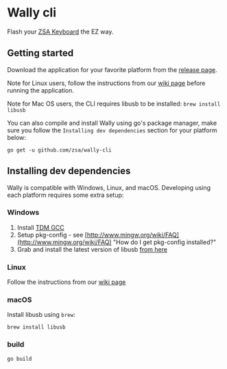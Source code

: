 # Wally cli

Flash your [ZSA Keyboard](https://ergodox-ez.com) the EZ way.

## Getting started
Download the application for your favorite platform from the [release page](https://github.com/zsa/wally-cli/releases).

Note for Linux users, follow the instructions from our [wiki page](https://github.com/zsa/wally/wiki/Linux-install) before running the application.

Note for Mac OS users, the CLI requires libusb to be installed: `brew install libusb`

You can also compile and install Wally using go's package manager, make sure you follow the `Installing dev dependencies` section for your platform below:

```
go get -u github.com/zsa/wally-cli
```

## Installing dev dependencies
Wally is compatible with Windows, Linux, and macOS. Developing using each platform requires some extra setup:

### Windows
1. Install [TDM GCC](http://tdm-gcc.tdragon.net/download)
2. Setup pkg-config - see [http://www.mingw.org/wiki/FAQ](http://www.mingw.org/wiki/FAQ) "How do I get pkg-config installed?"
3. Grab and install the latest version of libusb [from here](http://sourceforge.net/projects/libusb/files/libusb-1.0/)

### Linux
Follow the instructions from our [wiki page](https://github.com/zsa/wally/wiki/Linux-install)

### macOS
Install libusb using `brew`:

```
brew install libusb
```

### build

```
go build
```
